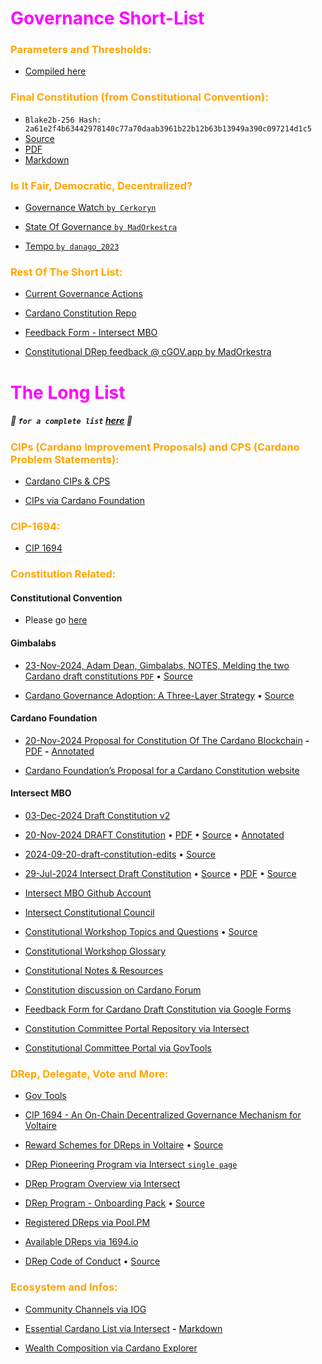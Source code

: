 # <span style="color:magenta">Governance Short-List</span>

### <span style="color:orange">Parameters and Thresholds:</span>
- [Compiled here](https://github.com/st8tikratio/cardano_DRep/blob/main/docs/thresholds/Readme.md)

### <span style="color:orange">Final Constitution (from Constitutional Convention):</span>
- ```Blake2b-256 Hash: 2a61e2f4b63442978140c77a70daab3961b22b12b63b13949a390c097214d1c5```
- [Source](https://github.com/IntersectMBO/draft-constitution/blob/main/2024-12-05/README.md)
- [PDF](https://github.com/st8tikratio/Cardano_Con_and_Gov/blob/main/pdfs/final-constitution.pdf)
- [Markdown](https://github.com/st8tikratio/Cardano_Con_and_Gov/blob/main/mds/final-constitution.md)

### <span style="color:orange">Is It Fair, Democratic, Decentralized?</span>
- [Governance Watch `by Cerkoryn`](https://changwatch.com)
  
- [State Of Governance `by MadOrkestra`](https://cgov.app/governance)

- [Tempo `by danago_2023`](https://tempo.vote/)

### <span style="color:orange">Rest Of The Short List:</span>

- [Current Governance Actions](https://gov.tools/governance_actions)

- [Cardano Constitution Repo](https://github.com/st8tikratio/Cardano_Con_and_Gov)

- [Feedback Form - Intersect MBO](https://docs.google.com/forms/d/e/1FAIpQLSck3gj4D9iKw_jJORrBbEQNKWcSDPPl_eu91qtK9XxrkxMw0g/viewform)

- [Constitutional DRep feedback @ cGOV.app by MadOrkestra](https://cgov.app/)

# <span style="color:magenta">The Long List</span>

##### 🔺 `for a complete list` [here](https://github.com/st8tikratio/Cardano_Con_and_Gov/) 🔺

### <span style="color:orange">CIPs (Cardano Improvement Proposals) and CPS (Cardano Problem Statements):</span>

- [Cardano CIPs & CPS](https://github.com/cardano-foundation/CIPs/tree/master)

- [CIPs via Cardano Foundation](https://cips.cardano.org/)

### <span style="color:orange">CIP-1694:</span>

- [CIP 1694](https://github.com/JaredCorduan/CIPs/blob/voltaire-v1/CIP-1694/README.md?plain=1)

### <span style="color:orange">Constitution Related:</span>

#### Constitutional Convention
- Please go [here](https://github.com/st8tikratio/Cardano_Con_and_Gov#constitutional-convention-04-06-dec-2024)

#### Gimbalabs

- [23-Nov-2024, Adam Dean, Gimbalabs, NOTES, Melding the two Cardano draft constitutions `PDF`](https://github.com/st8tikratio/Cardano_Con_and_Gov/blob/main/pdfs/23Nov2024-AdamDean-Gimbalabs-Melding_the-best_of_both_Cardano_draft_constitutions.pdf) • [Source](https://docs.google.com/document/d/1g6X_xtV0zs7koHzWwkQeVwpUGKPYN3B70iova5HKX1U/edit?tab=t.0#heading=h.pcg2e6xsuh3h)

- [Cardano Governance Adoption: A Three-Layer Strategy](https://github.com/st8tikratio/Cardano_Con_and_Gov/blob/main/pdfs/Cardano%20Governance%20Adoption_%20A%20Three-Layer%20Strategy.pdf) • [Source](https://docs.google.com/document/d/1giHrWPX8zaB8uyRgX5Mo8RHGcFs0izH0Rm9jXa6ODo8/edit?tab=t.0#heading=h.s46o7q5p7w4c)

#### Cardano Foundation

- [20-Nov-2024 Proposal for Constitution Of The Cardano Blockchain](https://ucarecdn.com/a78167c7-ff20-4f32-9fad-1797206bddb1/)
  **-** [PDF](https://github.com/st8tikratio/Cardano_Con_and_Gov/blob/main/241120_CF%20Proposal%20for%20Cardano%20Constitution_FINAL.pdf)
  **-** [Annotated](https://github.com/st8tikratio/Cardano_Con_and_Gov/blob/main/Marked-up_241120_CF%20Proposal%20for%20Cardano%20Constitution_FINAL.pdf)

- [Cardano Foundation’s Proposal for a Cardano Constitution website](https://cardanofoundation.org/blog/proposal-for-cardano-constitution)
  
#### Intersect MBO

- [03-Dec-2024 Draft Constitution v2](https://github.com/st8tikratio/Cardano_Con_and_Gov/blob/main/Draft%20Constitution%20Markup%20--%20Dec%2004%202024%20--%20V2.pdf)

- [20-Nov-2024 DRAFT Constitution](https://github.com/st8tikratio/Cardano_Con_and_Gov/blob/main/mds/20Nov2024_Cardano_DRAFT_Constitution.md) • [PDF](https://github.com/st8tikratio/Cardano_Con_and_Gov/blob/main/pdfs/20-11-2024_IntersectMBO_draft-constitution.pdf) • [Source](https://github.com/IntersectMBO/draft-constitution/tree/main/2024-11-20) • [Annotated](https://github.com/st8tikratio/Cardano_Con_and_Gov/blob/main/pdfs/Marked_Up_20-11-2024_IntersectMBO_draft-constitution.pdf)

- [2024-09-20-draft-constitution-edits](https://github.com/st8tikratio/Cardano_Con_and_Gov/blob/main/pdfs/2024-09-20-draft-constitution-edits%20-%20Google%20Docs.pdf) • [Source](https://docs.google.com/document/d/1NrDvbQha7xGE2m83QEQGM6H03edUkMgn-PuoNm1YYUc/edit?pli=1&tab=t.0)

- [29-Jul-2024 Intersect Draft Constitution](https://github.com/st8tikratio/Cardano_Con_and_Gov/blob/main/mds/IntersectConstitution.md) • [Source](https://github.com/IntersectMBO/draft-constitution) • [PDF](https://github.com/st8tikratio/Cardano_Con_and_Gov/blob/main/pdfs/Cardano%20Draft%20Constitution.pdf) • [Source](https://docs.intersectmbo.org/cardano/cardano-governance/cardano-constitution)

- [Intersect MBO Github Account](https://github.com/IntersectMBO)

- [Intersect Constitutional Council](https://github.com/IntersectMBO/intersect-constitutional-council)

- [Constitutional Workshop Topics and Questions](https://github.com/st8tikratio/Cardano_Con_and_Gov/blob/main/pdfs/Constitutional%20Workshop%20Topics%20and%20Q's%20-%20Google%20Docs.pdf) • [Source](https://docs.google.com/document/d/1_aEfTRbAFJebCbg9DiLjBmSuwYfW-i-Rjk1cqXUKrXo/edit?tab=t.0#heading=h.4mdrss2rywz2)

- [Constitutional Workshop Glossary](https://docs.intersectmbo.org/cardano/cardano-governance/cardano-constitution/draft-cardano-constitution/constitutional-workshop-glossary)

- [Constitutional Notes & Resources](https://docs.google.com/document/d/1J_DEH1L6YBR4dtwFHs418clVooTNLTlWSLra8G3Y-kw/edit?tab=t.0)

- [Constitution discussion on Cardano Forum](https://forum.cardano.org/c/governance/constitution/212)

- [Feedback Form for Cardano Draft Constitution via Google Forms](https://docs.google.com/forms/d/e/1FAIpQLSck3gj4D9iKw_jJORrBbEQNKWcSDPPl_eu91qtK9XxrkxMw0g/viewform)

- [Constitution Committee Portal Repository via Intersect](https://github.com/IntersectMBO/cc-portal)

- [Constitutional Committee Portal via GovTools](https://constitution.gov.tools/)


### <span style="color:orange">DRep, Delegate, Vote and More:</span>

- [Gov Tools](https://gov.tools/)

- [CIP 1694 - An On-Chain Decentralized Governance Mechanism for Voltaire](https://www.1694.io/en)

- [Reward Schemes for DReps in Voltaire](https://github.com/st8tikratio/Cardano_Con_and_Gov/blob/main/pdf/Voltaire%20-%20dRep%20reward%20scheme%20options%20-%20Google%20Docs.pdf) • [Source](https://docs.google.com/document/d/1_uadn9Ord3mAYQGWHQySR73CQciVk2YNc5rt8npJ6Aw/edit?tab=t.0#heading=h.zdwziyr50kye)

- [DRep Pioneering Program via Intersect `single page`](https://docs.intersectmbo.org/cardano/cardano-governance/drep-pioneering-program)

- [DRep Program Overview via Intersect](https://dreppioneeringprogram.docs.intersectmbo.org/)

- [DRep Program - Onboarding Pack](https://github.com/st8tikratio/Cardano_Con_and_Gov/blob/main/pdfs/DRep%20Program%20-%20Onboarding%20Pack.pdf) • [Source](https://2450011466-files.gitbook.io/~/files/v0/b/gitbook-x-prod.appspot.com/o/spaces%2FVNa3QAZtN9ihYGiFy8AM%2Fuploads%2FS1jW0fnJ6l1DPejz92Ct%2FDRep%20Program%20-%20Onboarding%20Pack.pdf?alt=media&token=dc58eda9-0c94-418f-9891-783f8ac03974)

- [Registered DReps via Pool.PM](https://cardanoscan.io/certificates/dRepRegistrations)

- [Available DReps via 1694.io](https://www.1694.io/en/dreps/list)

- [DRep Code of Conduct](https://github.com/st8tikratio/Cardano_Con_and_Gov/blob/main/pdfs/%5BMaster%5D%20DRep%20Code%20of%20Conduct.pdf)
 • [Source](https://docs.google.com/document/u/0/d/1uyCOzWO9uk71GRlCv_UT08Rt3kGBQMXFDXF3iiXejjU/mobilebasic)

### <span style="color:orange">Ecosystem and Infos:</span>

- [Community Channels via IOG](https://www.essentialcardano.io/community)

- [Essential Cardano List via Intersect](https://github.com/IntersectMBO/essential-cardano/blob/main/essential-cardano-list.md#the-essential-cardano-list)
  **-** [Markdown](https://github.com/st8tikratio/Cardano_Con_and_Gov/blob/main/Essential_Cardano_via_Intersect.md)

- [Wealth Composition via Cardano Explorer](https://cexplorer.io/wealth)

